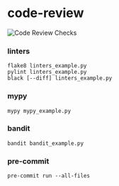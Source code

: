 # code-review

![Code Review Checks](https://github.com/MaximTar/code-review/actions/workflows/code-review.yml/badge.svg)

### linters

```shell
flake8 linters_example.py
pylint linters_example.py
black [--diff] linters_example.py
```

### mypy

```shell
mypy mypy_example.py
```

### bandit

```shell
bandit bandit_example.py
```

### pre-commit

```shell
pre-commit run --all-files
```